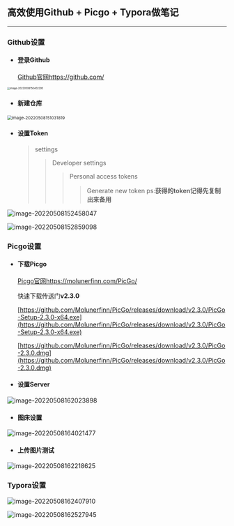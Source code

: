 ## 高效使用Github + Picgo + Typora做笔记

---

### Github设置

- #### 登录Github

	[Github官网https://github.com/](https://github.com/)

<img src="https://raw.githubusercontent.com/metaGit404/Picture/main/typora_img/image-20220508150402295.png" alt="image-20220508150402295" style="zoom: 40%;" />

- #### 新建仓库

<img src="https://raw.githubusercontent.com/metaGit404/Picture/main/typora_img/image-20220508151031819.png" alt="image-20220508151031819" style="zoom: 67%;" />

- #### 设置Token

	> settings
	>
	> > Developer settings
	> >
	> > > Personal access tokens
	> > >
	> > > > Generate new token	ps:**获得的token记得先复制出来备用**

![image-20220508152458047](https://raw.githubusercontent.com/metaGit404/Picture/main/typora_img/image-20220508152458047.png)

![image-20220508152859098](https://raw.githubusercontent.com/metaGit404/Picture/main/typora_img/image-20220508152859098.png)

### Picgo设置

- #### 下载Picgo

	[Picgo官网https://molunerfinn.com/PicGo/](https://molunerfinn.com/PicGo/)

	快速下载传送门**v2.3.0**

	[https://github.com/Molunerfinn/PicGo/releases/download/v2.3.0/PicGo-Setup-2.3.0-x64.exe](https://github.com/Molunerfinn/PicGo/releases/download/v2.3.0/PicGo-Setup-2.3.0-x64.exe)

	[https://github.com/Molunerfinn/PicGo/releases/download/v2.3.0/PicGo-2.3.0.dmg](https://github.com/Molunerfinn/PicGo/releases/download/v2.3.0/PicGo-2.3.0.dmg)

- #### 设置Server

![image-20220508162023898](https://raw.githubusercontent.com/metaGit404/Picture/main/typora_img/image-20220508162023898.png)

- #### 图床设置

![image-20220508164021477](https://cdn.jsdelivr.net/gh/metaGit404/Picture/typora_img/image-20220508164021477.png)

- #### 上传图片测试

![image-20220508162218625](https://raw.githubusercontent.com/metaGit404/Picture/main/typora_img/image-20220508162218625.png)

### Typora设置

![image-20220508162407910](https://raw.githubusercontent.com/metaGit404/Picture/main/typora_img/image-20220508162407910.png)

![image-20220508162527945](https://raw.githubusercontent.com/metaGit404/Picture/main/typora_img/image-20220508162527945.png)
